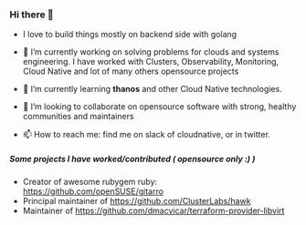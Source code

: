 ### Hi there 👋

- I love to build things mostly on backend side with golang
- 🔭 I’m currently working on solving problems for clouds and systems engineering. I have worked with Clusters, Observability, Monitoring, Cloud Native and lot of many others opensource projects
- 🌱 I’m currently learning **thanos** and other Cloud Native technologies.

- 👯 I’m looking to collaborate on opensource software with strong, healthy communities and maintainers

- 📫 How to reach me: find me on slack of cloudnative, or in twitter.

##### Some projects I have worked/contributed ( opensource only :) )

- Creator of  awesome rubygem ruby: https://github.com/openSUSE/gitarro
- Principal maintainer of https://github.com/ClusterLabs/hawk
- Maintainer of https://github.com/dmacvicar/terraform-provider-libvirt

